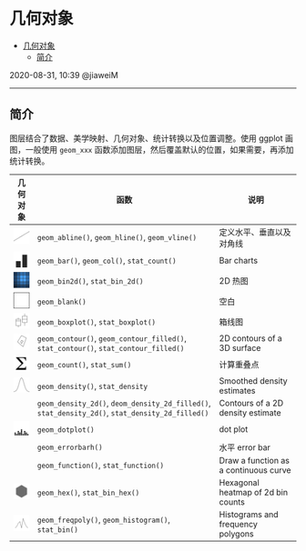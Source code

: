 # 几何对象

- [几何对象](#几何对象)
  - [简介](#简介)

2020-08-31, 10:39
@jiaweiM
***

## 简介

图层结合了数据、美学映射、几何对象、统计转换以及位置调整。使用 ggplot 画图，一般使用 `geom_xxx` 函数添加图层，然后覆盖默认的位置，如果需要，再添加统计转换。

|几何对象|函数|说明|
|---|---|---|
|![line](images/2020-08-31-10-42-27.png)|`geom_abline()`, `geom_hline()`, `geom_vline()`|定义水平、垂直以及对角线|
|![bar](images/2020-08-31-11-02-51.png)|`geom_bar()`, `geom_col()`, `stat_count()`|Bar charts|
|![heatmap](images/2020-08-31-11-03-35.png)|`geom_bin2d()`, `stat_bin_2d()`|2D 热图|
|![blank](images/2020-08-31-11-04-22.png)|`geom_blank()`|空白|
|![box](images/2020-08-31-11-04-44.png)|`geom_boxplot()`, `stat_boxplot()`|箱线图|
|![contour](images/2020-08-31-11-05-43.png)|`geom_contour()`, `geom_contour_filled()`, `stat_contour()`, `stat_contour_filled()`|2D contours of a 3D surface|
|![count](images/2020-08-31-11-06-43.png)|`geom_count()`, `stat_sum()`|计算重叠点|
|![density](images/2020-08-31-11-07-46.png)|`geom_density()`, `stat_density`|Smoothed density estimates|
||`geom_density_2d()`, `deom_density_2d_filled()`, `stat_density_2d()`, `stat_density_2d_filled()`|Contours of a 2D density estimate|
|![dotplot](images/2020-08-31-11-09-31.png)|`geom_dotplot()`|dot plot|
||`geom_errorbarh()`|水平 error bar|
||`geom_function()`, `stat_function()`|Draw a function as a continuous curve|
|![hex](images/2020-08-31-11-50-12.png)|`geom_hex()`, `stat_bin_hex()`|Hexagonal heatmap of 2d bin counts|
|![freq](images/2020-08-31-11-50-54.png)|`geom_freqpoly()`, `geom_histogram()`, `stat_bin()`|Histograms and frequency polygons|
